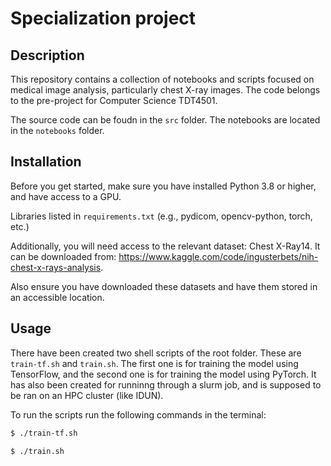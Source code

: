 # Specialization project 

## Description

This repository contains a collection of notebooks and scripts focused on medical image analysis, particularly chest X-ray images. The code belongs to the pre-project for Computer Science TDT4501. 

The source code can be foudn in the `src` folder. The notebooks are located in the `notebooks` folder. 

## Installation

Before you get started, make sure you have installed Python 3.8 or higher, and have access to a GPU. 

Libraries listed in `requirements.txt` (e.g., pydicom, opencv-python, torch, etc.)

Additionally, you will need access to the relevant dataset: Chest X-Ray14. It can be downloaded from: https://www.kaggle.com/code/ingusterbets/nih-chest-x-rays-analysis. 

Also ensure you have downloaded these datasets and have them stored in an accessible location.

## Usage

There have been created two shell scripts of the root folder. These are `train-tf.sh` and `train.sh`. The first one is for training the model using TensorFlow, and the second one is for training the model using PyTorch. It has also been created for runninng through a slurm job, and is supposed to be ran on an HPC cluster (like IDUN). 

To run the scripts run the following commands in the terminal:
    
```bash
$ ./train-tf.sh
```

```bash
$ ./train.sh
```